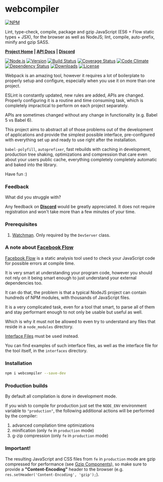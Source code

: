 # webcompiler

[![NPM](https://nodei.co/npm/webcompiler.png?downloads=true&downloadRank=true&stars=true)](https://nodei.co/npm/webcompiler/)

Lint, type-check, compile, package and gzip JavaScript (ES6 + Flow static types + JSX), for the browser as well as
NodeJS; lint, compile, auto-prefix, minify and gzip SASS.

**[Project Home](https://github.com/thealjey/webcompiler) | [API Docs](https://thealjey.github.io/webcompiler) | [Discord]**

[![Node.js](https://img.shields.io/node/v/webcompiler.svg)](https://www.npmjs.com/package/webcompiler)
[![Version](https://badge.fury.io/js/webcompiler.svg)](https://badge.fury.io/js/webcompiler)
[![Build Status](https://travis-ci.org/thealjey/webcompiler.svg?branch=master)](https://travis-ci.org/thealjey/webcompiler)
[![Coverage Status](https://coveralls.io/repos/thealjey/webcompiler/badge.svg?branch=master&service=github)](https://coveralls.io/github/thealjey/webcompiler?branch=master)
[![Code Climate](https://codeclimate.com/github/thealjey/webcompiler/badges/gpa.svg)](https://codeclimate.com/github/thealjey/webcompiler)
[![Dependency Status](https://www.versioneye.com/user/projects/589118066a0b7c003b834564/badge.svg)](https://www.versioneye.com/user/projects/589118066a0b7c003b834564)
[![Downloads](https://img.shields.io/npm/dm/webcompiler.svg)](https://www.npmjs.com/package/webcompiler)
[![License](https://img.shields.io/npm/l/webcompiler.svg)](https://www.npmjs.com/package/webcompiler)

Webpack is an amazing tool, however it requires a lot of boilerplate to properly setup and configure, especially when
you use it on more than one project.

ESLint is constantly updated, new rules are added, APIs are changed. Properly configuring it is a routine and time
consuming task, which is completely impractical to perform on each project separately.

APIs are sometimes changed without any change in functionality (e.g. Babel 5 vs Babel 6).

This project aims to abstract all of those problems out of the development of applications and provide the simplest possible interface, pre-configured with everything set up and ready to use right after the installation.

`babel-polyfill`, `autoprefixer`, fast rebuilds with caching in development, production tree shaking, optimizations and compression that care even about your users public cache, everything completely completely automatic and baked into the library.

Have fun :)

### Feedback

What did you struggle with?

Any feedback on **[Discord]** would be greatly appreciated. It does not require registration and won't take more than a few minutes of your time.

### Prerequisites

1. [Watchman](https://facebook.github.io/watchman/). Only required by the `DevServer` class.

### A note about [Facebook Flow]

[Facebook Flow] is a static analysis tool used to check your JavaScript code for possible errors
at compile time.

It is very smart at understanding your program code, however you should not rely on it being smart enough to just
understand your external dependencies too.

It can do that, the problem is that a typical NodeJS project can contain hundreds of NPM modules, with thousands of
JavaScript files.

It is a very complicated task, even for a tool that smart, to parse all of them and stay performant enough to not only
be usable but useful as well.

Which is why it must not be allowed to even try to understand any files that reside in a `node_modules` directory.

[Interface Files](http://flowtype.org/docs/declarations.html) must be used instead.

You can find examples of such interface files, as well as the interface file for the tool itself, in the `interfaces` directory.

### Installation

```bash
npm i webcompiler --save-dev
```

### Production builds

By default all compilation is done in development mode.

If you wish to compile for production just set the `NODE_ENV` environment variable to `"production"`, the following
additional actions will be performed by the compiler:

1. advanced compilation time optimizations
2. minification (only `fe` in `production` mode)
3. g-zip compression (only `fe` in `production` mode)

### Important!

The resulting JavaScript and CSS files from `fe` in `production` mode are gzip compressed for performance
(see [Gzip Components](https://developer.yahoo.com/performance/rules.html#gzip)), so make sure to provide a
**"Content-Encoding"** header to the browser (e.g. `res.setHeader('Content-Encoding', 'gzip');`).

[Discord]: https://discord.gg/0blXIxApyTu9qXno
[Facebook Flow]: http://flowtype.org/
